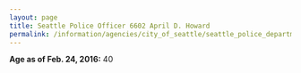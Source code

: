 ```yaml
---
layout: page
title: Seattle Police Officer 6602 April D. Howard
permalink: /information/agencies/city_of_seattle/seattle_police_department/copbook/6602/
---
```


**Age as of Feb. 24, 2016:** 40
